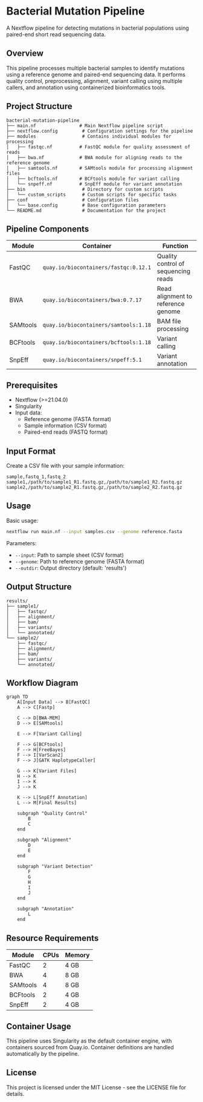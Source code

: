 # Bacterial Mutation Pipeline

A Nextflow pipeline for detecting mutations in bacterial populations using paired-end short read sequencing data.

## Overview

This pipeline processes multiple bacterial samples to identify mutations using a reference genome and paired-end sequencing data. It performs quality control, preprocessing, alignment, variant calling using multiple callers, and annotation using containerized bioinformatics tools.

## Project Structure

```
bacterial-mutation-pipeline
├── main.nf                # Main Nextflow pipeline script
├── nextflow.config         # Configuration settings for the pipeline
├── modules                 # Contains individual modules for processing
│   ├── fastqc.nf          # FastQC module for quality assessment of reads
│   ├── bwa.nf             # BWA module for aligning reads to the reference genome
│   ├── samtools.nf        # SAMtools module for processing alignment files
│   ├── bcftools.nf        # BCFtools module for variant calling
│   └── snpeff.nf          # SnpEff module for variant annotation
├── bin                     # Directory for custom scripts
│   └── custom_scripts      # Custom scripts for specific tasks
├── conf                    # Configuration files
│   └── base.config         # Base configuration parameters
└── README.md               # Documentation for the project
```

## Pipeline Components

| Module | Container | Function |
|--------|-----------|-----------|
| FastQC | `quay.io/biocontainers/fastqc:0.12.1` | Quality control of sequencing reads |
| BWA | `quay.io/biocontainers/bwa:0.7.17` | Read alignment to reference genome |
| SAMtools | `quay.io/biocontainers/samtools:1.18` | BAM file processing |
| BCFtools | `quay.io/biocontainers/bcftools:1.18` | Variant calling |
| SnpEff | `quay.io/biocontainers/snpeff:5.1` | Variant annotation |

## Prerequisites

- Nextflow (>=21.04.0)
- Singularity
- Input data:
  - Reference genome (FASTA format)
  - Sample information (CSV format)
  - Paired-end reads (FASTQ format)

## Input Format

Create a CSV file with your sample information:
```csv
sample,fastq_1,fastq_2
sample1,/path/to/sample1_R1.fastq.gz,/path/to/sample1_R2.fastq.gz
sample2,/path/to/sample2_R1.fastq.gz,/path/to/sample2_R2.fastq.gz
```

## Usage

Basic usage:
```bash
nextflow run main.nf --input samples.csv --genome reference.fasta
```

Parameters:
- `--input`: Path to sample sheet (CSV format)
- `--genome`: Path to reference genome (FASTA format)
- `--outdir`: Output directory (default: 'results')

## Output Structure

```
results/
├── sample1/
│   ├── fastqc/
│   ├── alignment/
│   ├── bam/
│   ├── variants/
│   └── annotated/
└── sample2/
    ├── fastqc/
    ├── alignment/
    ├── bam/
    ├── variants/
    └── annotated/
```

## Workflow Diagram
```mermaid
graph TD
    A[Input Data] --> B[FastQC]
    A --> C[Fastp]
    
    C --> D[BWA-MEM]
    D --> E[SAMtools]
    
    E --> F[Variant Calling]
    
    F --> G[BCFtools]
    F --> H[FreeBayes]
    F --> I[VarScan2]
    F --> J[GATK HaplotypeCaller]
    
    G --> K[Variant Files]
    H --> K
    I --> K
    J --> K
    
    K --> L[SnpEff Annotation]
    L --> M[Final Results]
    
    subgraph "Quality Control"
        B
        C
    end
    
    subgraph "Alignment"
        D
        E
    end
    
    subgraph "Variant Detection"
        F
        G
        H
        I
        J
    end
    
    subgraph "Annotation"
        L
    end
```

## Resource Requirements

| Module | CPUs | Memory |
|--------|------|---------|
| FastQC | 2 | 4 GB |
| BWA | 4 | 8 GB |
| SAMtools | 4 | 8 GB |
| BCFtools | 2 | 4 GB |
| SnpEff | 2 | 4 GB |

## Container Usage

This pipeline uses Singularity as the default container engine, with containers sourced from Quay.io. Container definitions are handled automatically by the pipeline.

## License

This project is licensed under the MIT License - see the LICENSE file for details.
